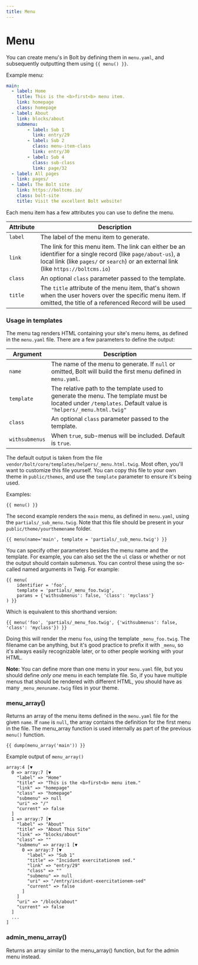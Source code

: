```yaml
---
title: Menu
---
```

Menu
====

You can create menu's in Bolt by defining them in `menu.yaml`, and subsequently outputting them using `{{ menu() }}`.

Example menu:

```yaml
main:
  - label: Home
    title: This is the <b>first<b> menu item.
    link: homepage
    class: homepage
  - label: About
    link: blocks/about
    submenu:
        - label: Sub 1
          link: entry/29
        - label: Sub 2
          class: menu-item-class
          link: entry/30
        - label: Sub 4
          class: sub-class
          link: page/32
  - label: All pages
    link: pages/
  - label: The Bolt site
    link: https://boltcms.io/
    class: bolt-site
    title: Visit the excellent Bolt website!
```

Each menu item has a few attributes you can use to define the menu.

| Attribute      | Description |
|----------------|-------------|
| `label`         | The label of the menu item to generate. |
| `link`     | The link for this menu item. The link can either be an identifier for a single record (like `page/about-us`), a local link (like `pages/` or `search`) or an external link (like `https://boltcms.io`)  |
| `class `       | An optional `class` parameter passed to the template. |
| `title` | The `title` attribute of the menu item, that's shown when the user hovers over the specific menu item. If omitted, the title of a referenced Record will be used |

### Usage in templates

The menu tag renders HTML containing your site's menu items, as defined in the
`menu.yaml` file. There are a few parameters to define the output:

| Argument       | Description |
|----------------|-------------|
| `name`         | The name of the menu to generate. If `null` or omitted, Bolt will build the first menu defined in `menu.yaml`. |
| `template`     | The relative path to the template used to generate the menu. The template must be located under `/templates`. Default value is `"helpers/_menu.html.twig"`  |
| `class `       | An optional `class` parameter passed to the template. |
| `withsubmenus` | When `true`, sub-menus will be included. Default is `true`. |

The default output is taken from the file
`vendor/bolt/core/templates/helpers/_menu.html.twig`. Most often, you'll want
to customize this file yourself. You can copy this file to your own theme in
`public/themes`, and use the `template` parameter to ensure it's being used.

Examples:

```twig
{{ menu() }}
```

The second example renders the `main` menu, as defined in `menu.yaml`, using
the `partials/_sub_menu.twig`. Note that this file should be present in your
`public/theme/yourthemename` folder.

```twig
{{ menu(name='main', template = 'partials/_sub_menu.twig') }}
```


You can specify other parameters besides the menu name and the template. For
example, you can also set the the `ul` class or whether or not the output
should contain submenus. You can control these using the so-called named
arguments in Twig. For example:

```twig
{{ menu(
    identifier = 'foo',
    template = 'partials/_menu_foo.twig',
    params = {'withsubmenus': false, 'class': 'myclass'}
) }}
```

Which is equivalent to this shorthand version:

```twig
{{ menu('foo', 'partials/_menu_foo.twig', {'withsubmenus': false, 'class': 'myclass'}) }}
```

Doing this will render the menu `foo`, using the template `_menu_foo.twig`. The
filename can be anything, but it's good practice to prefix it with `_menu`, so
it's always easily recognizable later, or to other people working with your
HTML.

<p class="note"><strong>Note:</strong> You can define more than one menu in
your <code>menu.yaml</code> file, but you should define <em>only one</em> menu
in each template file. So, if you have multiple menus that should be rendered
with different HTML, you should have as many
<code>_menu_<em>menuname</em>.twig</code> files in your theme.</p>


### menu_array()

Returns an array of the menu items defined in the `menu.yaml` file for the
given `name`. If `name` is `null`, the array contains the definition for the
first menu in the file. The menu_array function is used internally as part of
the previous `menu()` function.

```twig
{{ dump(menu_array('main')) }}
```

Example output of `menu_array()`

```twig
array:4 [▼
  0 => array:7 [▼
    "label" => "Home"
    "title" => "This is the <b>first<b> menu item."
    "link" => "homepage"
    "class" => "homepage"
    "submenu" => null
    "uri" => "/"
    "current" => false
  ]
  1 => array:7 [▼
    "label" => "About"
    "title" => "About This Site"
    "link" => "blocks/about"
    "class" => ""
    "submenu" => array:1 [▼
      0 => array:7 [▼
        "label" => "Sub 1"
        "title" => "Incidunt exercitationem sed."
        "link" => "entry/29"
        "class" => ""
        "submenu" => null
        "uri" => "/entry/incidunt-exercitationem-sed"
        "current" => false
      ]
    ]
    "uri" => "/block/about"
    "current" => false
  ]
  ...
]
```

### admin_menu_array()

Returns an array similar to the menu_array() function, but for the admin menu
instead.
